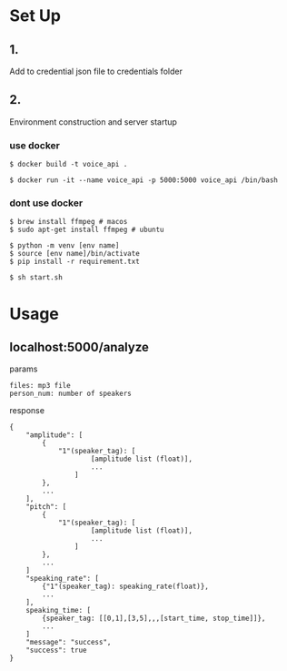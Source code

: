 # Set Up

## 1.

Add to credential json file to credentials folder

## 2.

Environment construction and server startup

### use docker

```
$ docker build -t voice_api .

$ docker run -it --name voice_api -p 5000:5000 voice_api /bin/bash
```

### dont use docker

```
$ brew install ffmpeg # macos
$ sudo apt-get install ffmpeg # ubuntu

$ python -m venv [env name]
$ source [env name]/bin/activate
$ pip install -r requirement.txt

$ sh start.sh
```

# Usage

## localhost:5000/analyze

params

```
files: mp3 file
person_num: number of speakers
```

response

```
{
    "amplitude": [
        {
            "1"(speaker_tag): [
                    [amplitude list (float)],
                    ...
                ]
        },
        ...
    ],
    "pitch": [
        {
            "1"(speaker_tag): [
                    [amplitude list (float)],
                    ...
                ]
        },
        ...
    ]
    "speaking_rate": [
        {"1"(speaker_tag): speaking_rate(float)},
        ...
    ],
    speaking_time: [
        {speaker_tag: [[0,1],[3,5],,,[start_time, stop_time]]},
        ...
    ]
    "message": "success",
    "success": true
}
```
